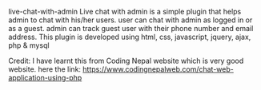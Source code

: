 live-chat-with-admin
Live chat with admin is a simple plugin that helps admin to chat with his/her users. user can chat with admin as logged in or as a guest. admin can track guest user with their phone number and email address. This plugin is developed using html, css, javascript, jquery, ajax, php & mysql

Credit: I have learnt this from Coding Nepal website which is very good website. here the link: https://www.codingnepalweb.com/chat-web-application-using-php
